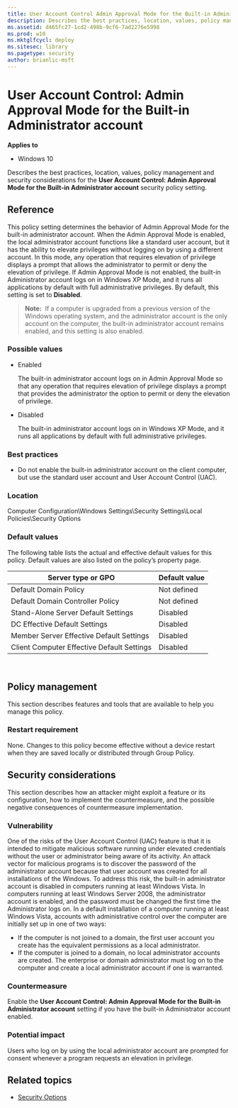 ```yaml
---
title: User Account Control Admin Approval Mode for the Built-in Administrator account (Windows 10)
description: Describes the best practices, location, values, policy management and security considerations for the User Account Control Admin Approval Mode for the Built-in Administrator account security policy setting.
ms.assetid: d465fc27-1cd2-498b-9cf6-7ad2276e5998
ms.prod: w10
ms.mktglfcycl: deploy
ms.sitesec: library
ms.pagetype: security
author: brianlic-msft
---
```


# User Account Control: Admin Approval Mode for the Built-in Administrator account
**Applies to**
-   Windows 10

Describes the best practices, location, values, policy management and security considerations for the **User Account Control: Admin Approval Mode for the Built-in Administrator account** security policy setting.

## Reference

This policy setting determines the behavior of Admin Approval Mode for the built-in administrator account.
When the Admin Approval Mode is enabled, the local administrator account functions like a standard user account, but it has the ability to elevate privileges without logging on by using a different account. In this mode, any operation that requires elevation of privilege displays a prompt that allows the administrator to permit or deny the elevation of privilege. If Admin Approval Mode is not enabled, the built-in Administrator account logs on in Windows XP Mode, and it runs all applications by default with full administrative privileges. By default, this setting is set to **Disabled**.

>**Note:**  If a computer is upgraded from a previous version of the Windows operating system, and the administrator account is the only account on the computer, the built-in administrator account remains enabled, and this setting is also enabled.
 
### Possible values

-   Enabled

    The built-in administrator account logs on in Admin Approval Mode so that any operation that requires elevation of privilege displays a prompt that provides the administrator the option to permit or deny the elevation of privilege.

-   Disabled

    The built-in administrator account logs on in Windows XP Mode, and it runs all applications by default with full administrative privileges.

### Best practices

-   Do not enable the built-in administrator account on the client computer, but use the standard user account and User Account Control (UAC).

### Location

Computer Configuration\\Windows Settings\\Security Settings\\Local Policies\\Security Options

### Default values

The following table lists the actual and effective default values for this policy. Default values are also listed on the policy’s property page.

| Server type or GPO | Default value |
| - | - |
| Default Domain Policy| Not defined|
| Default Domain Controller Policy | Not defined| 
| Stand-Alone Server Default Settings | Disabled| 
| DC Effective Default Settings | Disabled| 
| Member Server Effective Default Settings | Disabled| 
| Client Computer Effective Default Settings | Disabled| 
 
## Policy management

This section describes features and tools that are available to help you manage this policy.

### Restart requirement

None. Changes to this policy become effective without a device restart when they are saved locally or distributed through Group Policy.

## Security considerations

This section describes how an attacker might exploit a feature or its configuration, how to implement the countermeasure, and the possible negative consequences of countermeasure implementation.

### Vulnerability

One of the risks of the User Account Control (UAC) feature is that it is intended to mitigate malicious software running under elevated credentials without the user or administrator being aware of its activity. An attack vector for malicious programs is to discover the password of the administrator account because that user account was created for all installations of the Windows. To address this risk, the built-in administrator account is disabled in computers running at least Windows Vista. In computers running at least Windows Server 2008, the administrator account is enabled, and the password must be changed the first time the Administrator logs on. In a default installation of a computer running at least Windows Vista, accounts with administrative control over the computer are initially set up in one of two ways:

-   If the computer is not joined to a domain, the first user account you create has the equivalent permissions as a local administrator.
-   If the computer is joined to a domain, no local administrator accounts are created. The enterprise or domain administrator must log on to the computer and create a local administrator account if one is warranted.

### Countermeasure

Enable the **User Account Control: Admin Approval Mode for the Built-in Administrator account** setting if you have the built-in Administrator account enabled.

### Potential impact

Users who log on by using the local administrator account are prompted for consent whenever a program requests an elevation in privilege.
## Related topics

- [Security Options](security-options.md)
